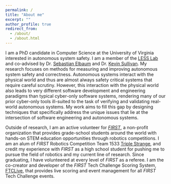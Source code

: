 ```yaml
---
permalink: /
title: "About me"
excerpt: ""
author_profile: true
redirect_from: 
  - /about/
  - /about.html
---
```


I am a PhD candidate in Computer Science at the University of Virginia interested in autonomous system safety. 
I am a member of the [LESS Lab](https://less-lab-uva.github.io/) and co-advised by Dr. [Sebastian Elbaum](https://www.cs.virginia.edu/~se4ja/) and Dr. [Kevin Sullivan](https://engineering.virginia.edu/faculty/kevin-sullivan).
My research focuses on methods for measuring and improving autonomous system safety and correctness. 
Autonomous systems interact with the physical world and thus are almost always safety critical systems that require careful scrutiny.
However, this interaction with the physical world also leads to very different software development and engineering paradigms than typical cyber-only software systems,
rendering many of our prior cyber-only tools ill-suited to the task of verifying and validating real-world autonomous systems.
My work aims to fill this gap by designing techniques that specifically address the unique issues that lie at the intersection of software engineering and autonomous systems.

Outside of research, I am an active volunteer for [*FIRST*](https://www.firstinspires.org/), a non-profit organization that provides grade-school students around the world with hands-on STEM education opportunities through robotics competitions. I am an alum of *FIRST* Robotics Competition Team 1533 [Triple Strange](https://ecgrobotics.org/), and credit my experience with *FIRST* as a high school student for pushing me to pursue the field of robotics and my current line of research. Since graduating, I have volunteered at every level of *FIRST* as a referee. I am the co-creator and developer of the *FIRST* Tech Challenge Scoring System, [FTCLive](https://github.com/FIRST-Tech-Challenge/scorekeeper), that provides live scoring and event management for all *FIRST* Tech Challenge events. 
